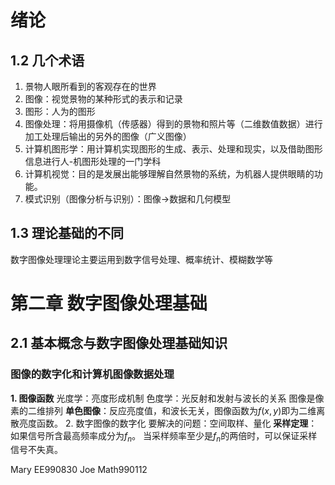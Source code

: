 # 绪论
## 1.2	几个术语
1. 景物人眼所看到的客观存在的世界
2. 图像：视觉景物的某种形式的表示和记录
3. 图形：人为的图形
4. 图像处理：将用摄像机（传感器）得到的景物和照片等（二维数值数据）进行加工处理后输出的另外的图像（广义图像）
5. 计算机图形学：用计算机实现图形的生成、表示、处理和现实，以及借助图形信息进行人-机图形处理的一门学科
6. 计算机视觉：目的是发展出能够理解自然景物的系统，为机器人提供眼睛的功能。
7. 模式识别（图像分析与识别）：图像->数据和几何模型

## 1.3	理论基础的不同
数字图像处理理论主要运用到数字信号处理、概率统计、模糊数学等

# 第二章	数字图像处理基础
## 2.1 基本概念与数字图像处理基础知识
### 图像的数字化和计算机图像数据处理
**1. 图像函数**
光度学：亮度形成机制
色度学：光反射和发射与波长的关系
图像是像素的二维排列
**单色图像**：反应亮度值，和波长无关，图像函数为$f(x,y)$即为二维离散亮度函数。
2. 数字图像的数字化
要解决的问题：空间取样、量化
**采样定理**：如果信号所含最高频率成分为$f_n$。 当采样频率至少是$f_n$的两倍时，可以保证采样信号不失真。

Mary EE990830
Joe Math990112